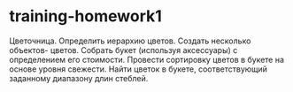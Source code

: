 # training-homework1
Цветочница. Определить иерархию цветов. Создать несколько объектов-
цветов. Собрать букет (используя аксессуары) с определением его
стоимости. Провести сортировку цветов в букете на основе уровня свежести.
Найти цветок в букете, соответствующий заданному диапазону длин
стеблей.
